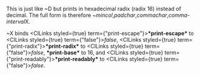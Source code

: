  



This is just like &#126;D but prints in hexadecimal radix (radix 16) instead of decimal. The full form is therefore &#126;*mincol*,*padchar*,*commachar*,*comma-interval*X. 



&#126;X binds <ClLinks styled={true} term={"print-escape"}><b>\*print-escape\*</b></ClLinks> to <ClLinks styled={true} term={"false"}><i>false</i></ClLinks>, <ClLinks styled={true} term={"print-radix"}><b>\*print-radix\*</b></ClLinks> to <ClLinks styled={true} term={"false"}><i>false</i></ClLinks>, **\*print-base\*** to 16, and <ClLinks styled={true} term={"print-readably"}><b>\*print-readably\*</b></ClLinks> to <ClLinks styled={true} term={"false"}><i>false</i></ClLinks>. 



